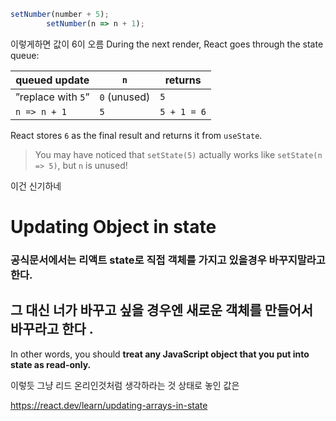 ```jsx 
setNumber(number + 5);
        setNumber(n => n + 1);
```

이렇게하면 값이 6이 오름 
During the next render, React goes through the state queue:

|queued update|`n`|returns|
|---|---|---|
|”replace with `5`”|`0` (unused)|`5`|
|`n => n + 1`|`5`|`5 + 1 = 6`|

React stores `6` as the final result and returns it from `useState`.


> You may have noticed that `setState(5)` actually works like `setState(n => 5)`, but `n` is unused!

이건 신기하네 


# Updating  Object in state 

### 공식문서에서는 리액트 state로 직접 객체를 가지고 있을경우 바꾸지말라고한다.
## 그 대신 너가 바꾸고 싶을 경우엔 새로운 객체를 만들어서 바꾸라고 한다 .

In other words, you should **treat any JavaScript object that you put into state as read-only.**

이렇듯 그냥 리드 온리인것처럼 생각하라는 것 상태로 놓인 값은 

https://react.dev/learn/updating-arrays-in-state

